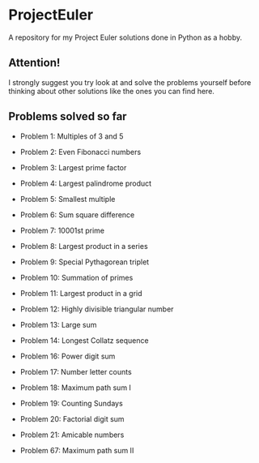 # ProjectEuler
A repository for my Project Euler solutions done in Python as a hobby.

## Attention! ##
I strongly suggest you try look at and solve the problems yourself before thinking about other solutions like the ones you can find here. 

## Problems solved so far ##
* Problem 1: Multiples of 3 and 5
* Problem 2: Even Fibonacci numbers
* Problem 3: Largest prime factor
* Problem 4: Largest palindrome product
* Problem 5: Smallest multiple
* Problem 6: Sum square difference
* Problem 7: 10001st prime
* Problem 8: Largest product in a series
* Problem 9: Special Pythagorean triplet
* Problem 10: Summation of primes
* Problem 11: Largest product in a grid
* Problem 12: Highly divisible triangular number
* Problem 13: Large sum
* Problem 14: Longest Collatz sequence

* Problem 16: Power digit sum
* Problem 17: Number letter counts
* Problem 18: Maximum path sum I
* Problem 19: Counting Sundays
* Problem 20: Factorial digit sum
* Problem 21: Amicable numbers

* Problem 67: Maximum path sum II